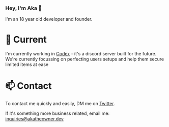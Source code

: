 ### Hey, I'm Aka 👋
I'm an 18 year old developer and founder.

# 🔭 Current
I'm currently working in [Codex](https://twitter.com/Codexcooks_) - it's a discord server built for the future. We're currently focussing on perfecting users setups and help them secure limited items at ease

# 📫 Contact
To contact me quickly and easily, DM me on [Twitter](https://twitter.com/gem8160).

If it's something more business related, email me: inquiries@akatheowner.dev
